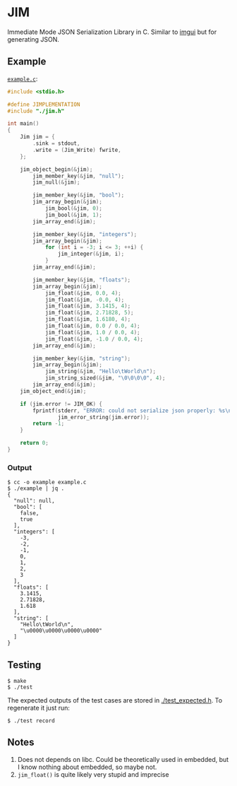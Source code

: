 # JIM

Immediate Mode JSON Serialization Library in C. Similar to [imgui](https://github.com/ocornut/imgui) but for generating JSON.

## Example

[`example.c`](./example.c):

```c
#include <stdio.h>

#define JIMPLEMENTATION
#include "./jim.h"

int main()
{
    Jim jim = {
        .sink = stdout,
        .write = (Jim_Write) fwrite,
    };

    jim_object_begin(&jim);
        jim_member_key(&jim, "null");
        jim_null(&jim);

        jim_member_key(&jim, "bool");
        jim_array_begin(&jim);
            jim_bool(&jim, 0);
            jim_bool(&jim, 1);
        jim_array_end(&jim);

        jim_member_key(&jim, "integers");
        jim_array_begin(&jim);
            for (int i = -3; i <= 3; ++i) {
                jim_integer(&jim, i);
            }
        jim_array_end(&jim);

        jim_member_key(&jim, "floats");
        jim_array_begin(&jim);
            jim_float(&jim, 0.0, 4);
            jim_float(&jim, -0.0, 4);
            jim_float(&jim, 3.1415, 4);
            jim_float(&jim, 2.71828, 5);
            jim_float(&jim, 1.6180, 4);
            jim_float(&jim, 0.0 / 0.0, 4);
            jim_float(&jim, 1.0 / 0.0, 4);
            jim_float(&jim, -1.0 / 0.0, 4);
        jim_array_end(&jim);

        jim_member_key(&jim, "string");
        jim_array_begin(&jim);
            jim_string(&jim, "Hello\tWorld\n");
            jim_string_sized(&jim, "\0\0\0\0", 4);
        jim_array_end(&jim);
    jim_object_end(&jim);

    if (jim.error != JIM_OK) {
        fprintf(stderr, "ERROR: could not serialize json properly: %s\n",
                jim_error_string(jim.error));
        return -1;
    }

    return 0;
}
```

### Output

```console
$ cc -o example example.c
$ ./example | jq .
{
  "null": null,
  "bool": [
    false,
    true
  ],
  "integers": [
    -3,
    -2,
    -1,
    0,
    1,
    2,
    3
  ],
  "floats": [
    3.1415,
    2.71828,
    1.618
  ],
  "string": [
    "Hello\tWorld\n",
    "\u0000\u0000\u0000\u0000"
  ]
}
```

## Testing

```console
$ make
$ ./test
```

The expected outputs of the test cases are stored in [./test_expected.h](./test_expected.h). To regenerate it just run:

```console
$ ./test record
```

## Notes

1. Does not depends on libc. Could be theoretically used in embedded, but I know nothing about embedded, so maybe not.
2. `jim_float()` is quite likely very stupid and imprecise

